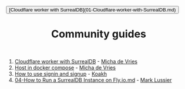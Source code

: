 <button>
<link>[Cloudflare worker with SurrealDB](01-Cloudflare-worker-with-SurrealDB.md)</br>
</button>

<br>

<h1 align="center">Community guides</h1>

<br>

1. [Cloudflare worker with SurrealDB](01-Cloudflare-worker-with-SurrealDB.md) - [Micha de Vries](https://github.com/kearfy)
2. [Host in docker compose](02-Host-in-docker-compose.md) - [Micha de Vries](https://github.com/kearfy)
3. [How to use signin and signup](03-How-to-use-signin-and-signup.md) - [Koakh](https://github.com/koakh)
4. [04-How to Run a SurrealDB Instance on Fly.io.md](04-How-to-Run-a-SurrealDB-Instance-on-Flyio.md) - [Mark Lussier](https://github.com/intabulas)

